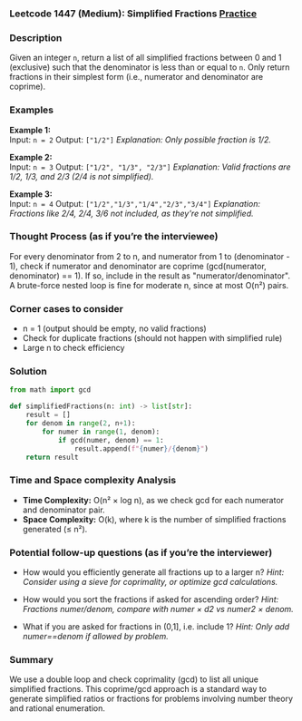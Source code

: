 ### Leetcode 1447 (Medium): Simplified Fractions [Practice](https://leetcode.com/problems/simplified-fractions)

### Description  
Given an integer `n`, return a list of all simplified fractions between 0 and 1 (exclusive) such that the denominator is less than or equal to `n`. Only return fractions in their simplest form (i.e., numerator and denominator are coprime).

### Examples  

**Example 1:**  
Input: `n = 2`
Output: `["1/2"]`
*Explanation: Only possible fraction is 1/2.*

**Example 2:**  
Input: `n = 3`
Output: `["1/2", "1/3", "2/3"]`
*Explanation: Valid fractions are 1/2, 1/3, and 2/3 (2/4 is not simplified).*  

**Example 3:**  
Input: `n = 4`
Output: `["1/2","1/3","1/4","2/3","3/4"]`
*Explanation: Fractions like 2/4, 2/4, 3/6 not included, as they're not simplified.*

### Thought Process (as if you’re the interviewee)  
For every denominator from 2 to n, and numerator from 1 to (denominator - 1), check if numerator and denominator are coprime (gcd(numerator, denominator) == 1). If so, include in the result as "numerator/denominator".
A brute-force nested loop is fine for moderate n, since at most O(n²) pairs.

### Corner cases to consider  
- n = 1 (output should be empty, no valid fractions)
- Check for duplicate fractions (should not happen with simplified rule)
- Large n to check efficiency

### Solution

```python
from math import gcd

def simplifiedFractions(n: int) -> list[str]:
    result = []
    for denom in range(2, n+1):
        for numer in range(1, denom):
            if gcd(numer, denom) == 1:
                result.append(f"{numer}/{denom}")
    return result
```

### Time and Space complexity Analysis  
- **Time Complexity:** O(n² × log n), as we check gcd for each numerator and denominator pair.
- **Space Complexity:** O(k), where k is the number of simplified fractions generated (≤ n²).

### Potential follow-up questions (as if you’re the interviewer)  
- How would you efficiently generate all fractions up to a larger n?
  *Hint: Consider using a sieve for coprimality, or optimize gcd calculations.*

- How would you sort the fractions if asked for ascending order?
  *Hint: Fractions numer/denom, compare with numer × d2 vs numer2 × denom.*

- What if you are asked for fractions in (0,1], i.e. include 1?
  *Hint: Only add numer==denom if allowed by problem.*

### Summary
We use a double loop and check coprimality (gcd) to list all unique simplified fractions. This coprime/gcd approach is a standard way to generate simplified ratios or fractions for problems involving number theory and rational enumeration.